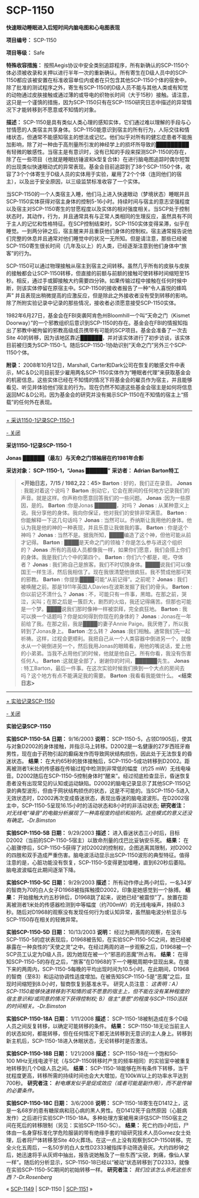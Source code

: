 # SCP-1150
                        




**快速眼动睡眠进入后短时间内脑电图和心电图表现** 



**项目编号：** SCP-1150

**项目等级：** Safe

**特殊收容措施：** 按照Aegis协议中安全类别追踪程序，所有新确认的SCP-1150个体必须被收录和关押以进行半年一次的重新确认。所有寄生在D级人员中的SCP-1150都应该被安置在标准收容单位内或者在只包含其他SCP-1150个体的宿舍中。除了批准的测试程序之外，寄生有SCP-1150的D级人员不能与其他人类或有知觉的动物通过皮肤接触或通过薄的或导电的织物长时间（大于15秒）接触。请注意，这只是一个谨慎的措施，因为SCP-1150只有在SCP-1150研究日志中描述的异常情况下才能转移到不愿意或不知情的对象。

**描述：** SCP-1150是具有类似人类心理的感知实体，它们通过难以理解的手段与心甘情愿的人类宿主共享身体。SCP-1150能意识到宿主的所有行为，人际交往和情绪状态，但通常不能感知宿主的想法或记忆。他们似乎对所有的健忘症患者不能施加影响，除了对一种由于高剂量所引发的神经学上的损坏所导致的█████████有轻微的敏感性。当宿主是有意识时，没有已知的手段来探测SCP-1150的存在，除了在一些项目（也就是睡眠纺锤波和k型复合体）在进行脑电图追踪时偶尔短暂的出现类似快速眼动式的异常表现。基金会目前追踪到了38个SCP-1150个体，收容了3个个体寄生于D级人员的实体用于实验，雇用了2个个体（连同他们的宿主），以及出于安全原因，以三级监禁标准收容了一个实体。

当SCP-1150的一个人类宿主入睡，他们马上进入快速眼动（梦境状态）睡眠并且SCP-1150实体获得对宿主身体的控制5-16小时。持续时间与宿主的意志坚强程度以及宿主对SCP-1150寄生的甘愿程度以及实体的相对强度相关。当SCP处于控制状态时，其动作，行为，并且通常具有与正常人类相同的生理反应，虽然具有不同于主人的记忆和性格特征。在SCP控制结束时，SCP-1150实体变得呆滞，似乎在睡觉。一到两分钟之后，宿主醒来并且重获他们身体的控制权。宿主通常报告说他们完整的休息并且通常对他们睡觉中的状况一无所知。但是请注意，那些已经被SCP-1150寄生很长时间（几年及以上）的人类，已经逐渐注意到他们身体中“旅客”的行为。

SCP-1150可以通过物理接触从宿主到宿主之间转移。虽然几乎所有的皮肤与皮肤的接触都会让SCP-1150转移，但直接的前额与前额的接触可使转移时间缩短至15秒。相反，通过手或脚接触大约需要四分钟。如果传输过程中接触在任何时候中断，则该实体停留在原宿主中。SCP-1150的接收者报告了一种“令人喜悦的蜂鸣声” 并且表现出稍微提高的应激反应，但是除此之外接收者没有受到转移的影响。除了所附实验记录中记录的那些情况，接收者必须愿意接受SCP-1150实体。

1982年6月27日，基金会在FBI突袭阿肯色州Bloomhill一个叫“天命之门（Kismet Doorway）”的一个邪教组织后意识到SCP-1150的存在。基金会在FBI的情报知指出了邪教中被拘留的邪教高级成员携带有可能的SCP项目。基金会准备了一次去Site 40的转移，因为该地区靠近██████，并对该实体进行了初步访谈，该实体目前被归类为SCP-1150-1。随后SCP-1150-1协助识别“天命之门”另外三个SCP-1150个体。

**附录：** 2008年10月12日，Marshall, Carter和Dark公司在恢复的敏感文件中表示，MC＆D公司目前至少雇用两名SCP-1150实体作为“睡眠者代理”来获取基金会的机密信息。这些实体已经在不知情的情况下将基金会的雇员作为宿主，并且能够看见、听见并体验他们宿主的行为。现在仍然不知道这些基金会宿主是如何将信息返回MC＆D公司。因为基金会的研究并没有揭示SCP-1150在不知情的宿主上“搭载”的任何外在表现。


---


<a shape='rect' class='collapsible-block-link' href='javascript:;'>+&#160;&#37319;&#35775;1150-1&#35760;&#24405;SCP-1150-1</a>

<a shape='rect' class='collapsible-block-link' href='javascript:;'>-&#160;&#20851;&#38381;</a>

**采访1150-1记录SCP-1150-1** 



**Jonas ██████（最左）与天命之门领袖层在约1981年合影** 



**采访对象： SCP-1150-1，“Jonas ██████”** 
**采访者： Adrian Barton特工** 


> **<开始日志，7/15 / 1982,22：45>** 
**Barton** : 好的，我们正在录音。
**Jonas** : 我能对着这个说吗？
**Barton** :别动它，它会在房间的任何地方记录我们的声音。就是这样。你声称你愿意回答我们的一些问题。
**Jonas** :因为一些原因，是的。
**Barton** :你是Jonas ██████，对吗？
**Jonas** : 从某种意义上说。我分享他的身体。我向你保证，他对我们的安排非常满意。
**Barton** : 你能解释一下这几句话吗？
**Jonas** : 当然可以。乔纳斯让我用他的身体。他认为我是他的神的一种表现，并且乐意让我做我的事。
**Barton** : 你是这个神吗？
**Jonas** : 当然不是。据我所知，████编造了这个神，但他可能从前才记得。
**Barton** : ████是天命之门的领袖？你是怎么参与进这个组织的？
**Jonas** :所有的高级人员都像我一样，如果你们愿意，我们会搭上你们的身体。我是我们六个中的第四个。
**Barton** : 你们六个都是，呃，夺体者？
**Jonas** : 我们称自己是旅客。我们不时切换身体。████说我们可以像国王一样生活，然后我相信了。现在我很清楚他很疯狂。我不赞成他那可笑的邪教。
**Barton** : 你提到████可能“从前记得”。之前呢？
**Jonas** : 我们被唤醒之前。那是1911年英国人Davies在波斯发掘了我们的骨头。
**Barton** : 你以前记不清什么？
**Jonas** : 不，可能只有一件事，黑暗。在那之前，哭泣，尖叫；在那之后是一簇巨大，剧烈的火焰，我还记得痛苦。但那也可能是一个梦。████说我们那时像神一样被崇拜，完全疯狂地。
**Barton** : 我可以换一个话题吗？你是如何得到你现在的身体的？
**Jonas** : Jonas在一年前给了我。在那之前，我是████的妻子Annie Paige。我厌倦了，所以我转到了Jonas身上。
**Barton** :怎么转？
**Jonas** :我们相触。通常我们先一起祈祷。这样，过程会更顺利。我把自己从一个人类容器中倒进另一个，就像水从一个碗倒进另一个，然后我用Jonas的眼睛看，用他的嘴说话，爱上他的小弟弟。当我不占用他们的时候，他就是他自己。所有你看，我没有伤害任何人。
**Barton** :这就是全部了，谢谢你的时间，██████先生。
**Jonas** : 特工Barton，最后一件事。在这次实验时候我们换到一个大点的房间去吗？这个地方有点不能满足我的需要。
**Barton** :我看看我能做什么。
**<结束日志>** 
> 





---


<a shape='rect' class='collapsible-block-link' href='javascript:;'>+&#160;&#23454;&#39564;&#35760;&#24405;SCP-1150</a>

<a shape='rect' class='collapsible-block-link' href='javascript:;'>-&#160;&#20851;&#38381;</a>

**实验记录SCP-1150** 

**实验SCP-1150-5A** 
**日期：**  9/16/2003
**说明：**  SCP-1150-5，占领D1905后，使其与对象D2002的身体接触，并指示马上转移。D2002是一名健康的27岁西班牙裔男性，现在由于药物引起的癫痫发作而导致网状结构损伤，因此处于无法恢复的昏迷状态。
**结果：** 在大约65秒的肢体接触后，SCP-1150-5成功转移到D2002。距离被测者1米处的传感器在传输过程中检测到非常低的幅度（约25 mW）无线电噪音。D2002随后在SCP-1150-5控制身体时“醒来”。经过彻底检查显示，昏迷恢复患者没有出现常见的认知或运动缺陷。D2002的脑电记录显示了其他SCP-1150记录的典型波形，但由于网状结构损伤的状态，这是不可能的。当SCP-1150-5进入无效状态时，D2002再次变成昏迷状态，表现出昏迷的脑电波波形。在D2002宿主中，SCP-1150-5呈现16.15小时的活动状态和8小时的非活动状态;
**研究者注：** *对无线电“噪音”的电脑分析展现了一种高程度的组织和拍列。这些模式的意义还没有确定。-Dr.Bimston* 

**实验SCP-1150-5B** 
**日期：**  9/29/2003
**描述：** 进入昏迷状态三小时后，目标D2002（当前的SCP-1150-5宿主）以致命剂量的戊巴比妥钠安乐死。
**结果：** 在心脏骤停后，SCP-1150-5获得了对D2002的控制权，企图逃离其限制，对D2002的四肢和双手造成严重伤害。脑电波活动显示出SCP-1150波形的典型特征。值得注意的是，心脏功能没有恢复，SCP-1150-5变得更加嗜睡，直到620秒后萎陷。脑电波波幅在此期间逐渐下降。

**实验SCP-1150-5C** 
**日期：**  9/29/2003
**描述：** 所有动作停止两小时后，一名34岁的智商为70的白人女子D1968被指挥触摸D2002，印象是她感觉到一个脉搏。
**结果：** 开始接触大约五秒钟后，D1968跳了起来，说她已经“被震惊”了。放置在距离被测者1米处的传感器检测到中等幅度（约700mW）的无线电噪声，持续0.3秒。随后对D1968的观察没有发现任何行为或认知异常，虽然脑电波分析显示与SCP-1150存在相关的轻微异常。

**实验SCP-1150-5D** 
**日期：**  10/13/2003
**说明：** 经过为期两周的观察，在没有SCP-1150-5的症状表现后，D1968被告知，在实验SCP-1150-5C之间，她已经被暴露在一种良性的“天使之灵”之中。在经过两周的进一步观察之后，D1968被一个SCP员工认定为D级人员，因为她现在被一个“邪恶的恶魔”所占有。
**结果：** 在得知SCP-1150-5的存在之后，“旅客”在D1968的下一个睡眠周期中显现出来。在接下来的两周内，SCP-1150-5每晚的平均出现时间为10.5小时。在此期间，D1968的智商（至83）和运动协调性适度增加。在被告知SCP-1150-5是“恶魔”之后，显现时间缩短到8.0小时，智商恢复到基准水平。
研究人员注意： *这表明：A）SCP-1150能够快速转移到不知情的或不愿意的宿主上，但不能在没有某种程度的宿主意识和/或同意的情况下获得控制权; B）宿主“意愿”的程度与SCP-1150活跃的时间相关。-Dr.Bimston* 

**实验SCP-1150-18A** 
**日期：**  1/11/2008
**描述：**  SCP-1150-18被制造成在多个D级人员之间反复转移，以确定可能转移的条件。
**结果：**  SCP-1150-18无论当前主人的状态如何，都能转移，但在任何情况下都无法转移到无意识的主人身上。转移到新主机后，SCP-1150-18进入休眠状态，无论转移时是否激活。

**实验SCP-1150-18B** 
**日期：**  1/21/2008
**描述：**  SCP-1150-18在一个饱和50-100 MHz无线电波干扰（与SCP-1150转移时产生的频率相同）的实验室中被重复地转移到几个D级人员之间。
**结果：**  SCP-1150-18能够在所有条件下转移，当干扰程度更高，转移所需的持续时间也会大大增加，在100kW以上的功率水平达到700秒。
**研究者注：** *射电爆发似乎是促成效应（或者可能是副作用），而不是传输的必要条件。* 

**实验SCP-1150-18C** 
**日期：**  3/6/2008
**说明：**  SCP-1150-18寄生在D1412上，这是一名68岁的患有糖尿病和冠心病的黑人男性。在D1412死于自然原因（心脏病发作）之后进行实验SCP-1150-18A。多种处理方案被用来评估SCP-1150宿主之间在死后的转移限制（另见：实验SCP-1150-5C）。
**结果：** 死亡约四小时后，尸体由一名身穿标准化学危险服装的带有绝缘手套的1级研究技术人员Gomez女士处理，后者将尸体转移至Site 40火葬场。在这一点上没有观察到SCP-1150转移。完全火化五周后，一名50岁的白人女性D2333被指挥手动筛选骨灰。大约四秒钟之后，她迅速将手从灰烬中抽出，报告说她触及了一些东西“尖锐，刺痛，像仙人掌一样”。随后的分析显示，SCP-1150-18已经以“被动”状态转移到了D2333，就像在实验SCP-1150-5C期间的初始转移一样。
**研究者注：** *我们应该怎么杀死这些东西？-Dr.Rosenberg* 






« <a shape='rect' class='newpage' href='/scp-1149'>SCP-1149</a> | SCP-1150 | [SCP-1151](/scp-1151) »





                    